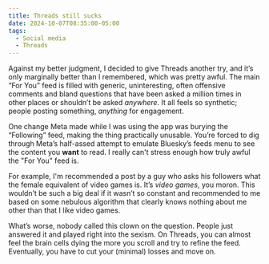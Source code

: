```yaml
---
title: Threads still sucks
date: 2024-10-07T08:35:00-05:00
tags:
  - Social media
  - Threads
---
```

Against my better judgment, I decided to give Threads another try, and it’s only marginally better than I remembered, which was pretty awful. The main “For You” feed is filled with generic, uninteresting, often offensive comments and bland questions that have been asked a million times in other places or shouldn’t be asked *anywhere*. It all feels so synthetic; people posting something, *anything* for engagement.

One change Meta made while I was using the app was burying the “Following” feed, making the thing practically unusable. You’re forced to dig through Meta’s half-assed attempt to emulate Bluesky’s feeds menu to see the content you **want** to read. I really can't stress enough how truly awful the "For You" feed is.

For example, I'm recommended a post by a guy who asks his followers what the female equivalent of video games is. It’s *video games*, you moron. This wouldn’t be such a big deal if it wasn’t so constant and recommended to me based on some nebulous algorithm that clearly knows nothing about me other than that I like video games.

What’s worse, nobody called this clown on the question. People just answered it and played right into the sexism. On Threads, you can almost feel the brain cells dying the more you scroll and try to refine the feed. Eventually, you have to cut your (minimal) losses and move on.
